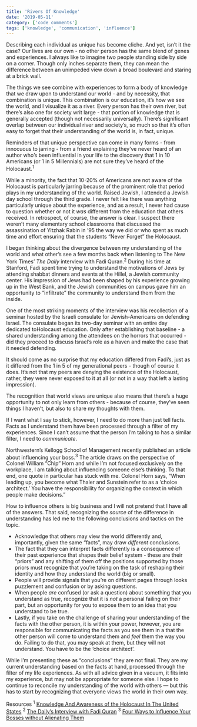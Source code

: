 ```yaml
---
title: 'Rivers Of Knowledge'
date: '2019-05-11'
category: ['code comments']
tags: ['knowledge', 'communication', 'influence']
---
```


Describing each individual as unique has become cliche. And yet, isn’t it the case? Our lives are our own - no other person has the same blend of genes and experiences. I always like to imagine two people standing side by side on a corner. Though only inches separate them, they can mean the difference between an unimpeded view down a broad boulevard and staring at a brick wall.

The things we see combine with experiences to form a body of knowledge that we draw upon to understand our world - and by necessity, that combination is unique. This combination is our education, it’s how we see the world, and I visualize it as a river. Every person has their own river, but there’s also one for society writ large - that portion of knowledge that is generally accepted (though not necessarily universally). There’s significant overlap between our individual river and society’s, so much so that it’s often easy to forget that their understanding of the world is, in fact, unique.

Reminders of that unique perspective can come in many forms - from innocuous to jarring - from a friend explaining they’ve never heard of an author who’s been influential in your life to the discovery that 1 in 10 Americans (or 1 in 5 Millennials) are not sure they’ve heard of the Holocaust.<sup>1</sup>

While a minority, the fact that 10-20% of Americans are not aware of the Holocaust is particularly jarring because of the prominent role that period plays in my understanding of the world. Raised Jewish, I attended a Jewish day school through the third grade. I never felt like there was anything particularly unique about the experience, and as a result, I never had cause to question whether or not it _was_ different from the education that others received. In retrospect, of course, the answer is clear. I suspect there weren’t many elementary school classrooms that discussed the assassination of Yitzhak Rabin in ’95 the way we did or who spent as much time and effort ensuring that the students “Never Forget” the Holocaust.

I began thinking about the divergence between my understanding of the world and what other’s see a few months back when listening to The New York Times’ _The Daily_ interview with Fadi Quran.<sup>2</sup> During his time at Stanford, Fadi spent time trying to understand the motivations of Jews by attending shabbat dinners and events at the Hillel, a Jewish community center. His impression of Jews had been shaped by his experience growing up in the West Bank, and the Jewish communities on campus gave him an opportunity to “infiltrate” the community to understand them from the inside.

One of the most striking moments of the interview was his recollection of a seminar hosted by the Israeli consulate for Jewish-Americans on defending Israel. The consulate began its two-day seminar with an entire day dedicated toHolocaust education. Only after establishing that baseline - a shared understanding among the attendees on the horrors that occurred - did they proceed to discuss Israel’s role as a haven and make the case that it needed defending.

It should come as no surprise that my education differed from Fadi’s, just as it differed from the 1 in 5 of my generational peers - though of course it does. It’s not that my peers are denying the existence of the Holocaust, rather, they were never exposed to it at all (or not in a way that left a lasting impression).

The recognition that world views are unique also means that there’s a huge opportunity to not only learn from others - because of course, they’ve seen things I haven’t, but also to share my thoughts with them.

If I want what I say to stick, however, I need to do more than just tell facts. Facts as I understand them have been processed through a filter of my experiences. Since I can’t assume that the person I’m talking to has a similar filter, I need to _communicate_.

Northwestern’s Kellogg School of Management recently published an article about influencing your boss.<sup>3</sup> The article draws on the perspective of Colonel William “Chip” Horn and while I’m not focused exclusively on the workplace, I am talking about influencing someone else’s thinking. To that end, one quote in particular has stuck with me. Colonel Horn says, “When leading up, you become what Thaler and Sunstein refer to as a ‘choice architect.’ You have the responsibility for organizing the context in which people make decisions.”

How to influence others is big business and I will not pretend that I have all of the answers. That said, recognizing the _source_ of the difference in understanding has led me to the following conclusions and tactics on the topic.

- Acknowledge that others may view the world differently and, importantly, given the same “facts”, may draw _different_ conclusions.
- The fact that they can interpret facts differently is a consequence of their past experience that shapes their belief system - these are their “priors” and any shifting of them off the positions supported by those priors must recognize that you’re taking on the task of reshaping their identity and how they understand the world (big or small).
- People will provide signals that you’re on different pages through looks puzzlement and confusion or by asking questions.
- When people _are_ confused (or ask a question) about something that you understand as true, recognize that it is _not_ a personal failing on their part, but an opportunity for you to expose them to an idea that you understand to be true.
- Lastly, if you take on the challenge of sharing your understanding of the facts with the other person, it is within your power, however, you are responsible for communicating the facts as you see them in a that the other person will come to understand them and _feel_ them the way you do. Failing to do that, you may speak at them, but they will not understand. You have to be the ‘choice architect’.

While I’m presenting these as “conclusions” they are not final. They are my current understanding based on the facts at hand, processed through the filter of my life experiences. As with all advice given in a vacuum, it fits into my experience, but may not be appropriate for someone else. I hope to continue to reconcile my understanding of the world with others — but this has to start by recognizing that everyone views the world in their own way.

Resources
<sup>1</sup> [Knowledge And Awareness of the Holocaust In The United States](http://www.claimscon.org/wp-content/uploads/2018/04/Holocaust-Knowledge-Awareness-Study_Executive-Summary-2018.pdf)
<sup>2</sup> [The Daily’s Interview with Fadi Quran](https://www.nytimes.com/2019/04/12/podcasts/the-daily/fadi-quran-palestinians-west-bank-settlements.html?action=click&module=audio-series-bar&region=header&pgtype=Article)
<sup>3</sup> [Four Ways to Influence Your Bosses without Alienating Them](https://insight.kellogg.northwestern.edu/article/four-ways-to-influence-your-bosses-without-alienating-them)
